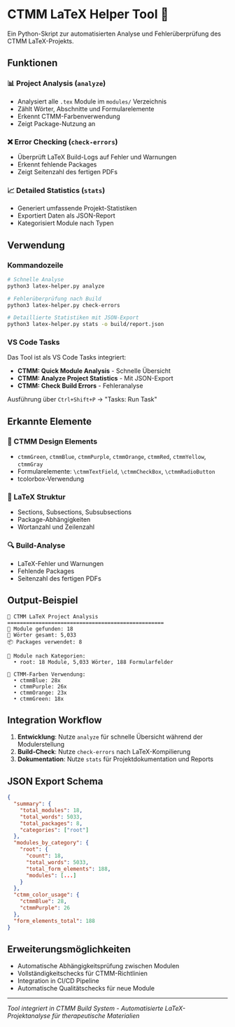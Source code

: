 # CTMM LaTeX Helper Tool 🧩

Ein Python-Skript zur automatisierten Analyse und Fehlerüberprüfung des CTMM LaTeX-Projekts.

## Funktionen

### 📊 Project Analysis (`analyze`)
- Analysiert alle `.tex` Module im `modules/` Verzeichnis
- Zählt Wörter, Abschnitte und Formularelemente
- Erkennt CTMM-Farbenverwendung
- Zeigt Package-Nutzung an

### ❌ Error Checking (`check-errors`)
- Überprüft LaTeX Build-Logs auf Fehler und Warnungen
- Erkennt fehlende Packages
- Zeigt Seitenzahl des fertigen PDFs

### 📈 Detailed Statistics (`stats`)
- Generiert umfassende Projekt-Statistiken
- Exportiert Daten als JSON-Report
- Kategorisiert Module nach Typen

## Verwendung

### Kommandozeile
```bash
# Schnelle Analyse
python3 latex-helper.py analyze

# Fehlerüberprüfung nach Build
python3 latex-helper.py check-errors

# Detaillierte Statistiken mit JSON-Export
python3 latex-helper.py stats -o build/report.json
```

### VS Code Tasks
Das Tool ist als VS Code Tasks integriert:

- **CTMM: Quick Module Analysis** - Schnelle Übersicht
- **CTMM: Analyze Project Statistics** - Mit JSON-Export
- **CTMM: Check Build Errors** - Fehleranalyse

Ausführung über `Ctrl+Shift+P` → "Tasks: Run Task"

## Erkannte Elemente

### 🎨 CTMM Design Elements
- `ctmmGreen`, `ctmmBlue`, `ctmmPurple`, `ctmmOrange`, `ctmmRed`, `ctmmYellow`, `ctmmGray`
- Formularelemente: `\ctmmTextField`, `\ctmmCheckBox`, `\ctmmRadioButton`
- tcolorbox-Verwendung

### 📝 LaTeX Struktur
- Sections, Subsections, Subsubsections
- Package-Abhängigkeiten
- Wortanzahl und Zeilenzahl

### 🔍 Build-Analyse
- LaTeX-Fehler und Warnungen
- Fehlende Packages
- Seitenzahl des fertigen PDFs

## Output-Beispiel

```
🧩 CTMM LaTeX Project Analysis
==================================================
📁 Module gefunden: 18
📝 Wörter gesamt: 5,033
📦 Packages verwendet: 8

📂 Module nach Kategorien:
  • root: 18 Module, 5,033 Wörter, 188 Formularfelder

🎨 CTMM-Farben Verwendung:
  • ctmmBlue: 28x
  • ctmmPurple: 26x
  • ctmmOrange: 23x
  • ctmmGreen: 18x
```

## Integration Workflow

1. **Entwicklung**: Nutze `analyze` für schnelle Übersicht während der Modulerstellung
2. **Build-Check**: Nutze `check-errors` nach LaTeX-Kompilierung
3. **Dokumentation**: Nutze `stats` für Projektdokumentation und Reports

## JSON Export Schema

```json
{
  "summary": {
    "total_modules": 18,
    "total_words": 5033,
    "total_packages": 8,
    "categories": ["root"]
  },
  "modules_by_category": {
    "root": {
      "count": 18,
      "total_words": 5033,
      "total_form_elements": 188,
      "modules": [...]
    }
  },
  "ctmm_color_usage": {
    "ctmmBlue": 28,
    "ctmmPurple": 26
  },
  "form_elements_total": 188
}
```

## Erweiterungsmöglichkeiten

- Automatische Abhängigkeitsprüfung zwischen Modulen
- Vollständigkeitschecks für CTMM-Richtlinien
- Integration in CI/CD Pipeline
- Automatische Qualitätschecks für neue Module

---
*Tool integriert in CTMM Build System - Automatisierte LaTeX-Projektanalyse für therapeutische Materialien*
